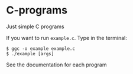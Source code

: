  C-programs
============
Just simple C programs

If you want to run `example.c`. Type in the terminal:
```
$ ggc -o example example.c
$ ./example [args]
```
See the documentation for each program

